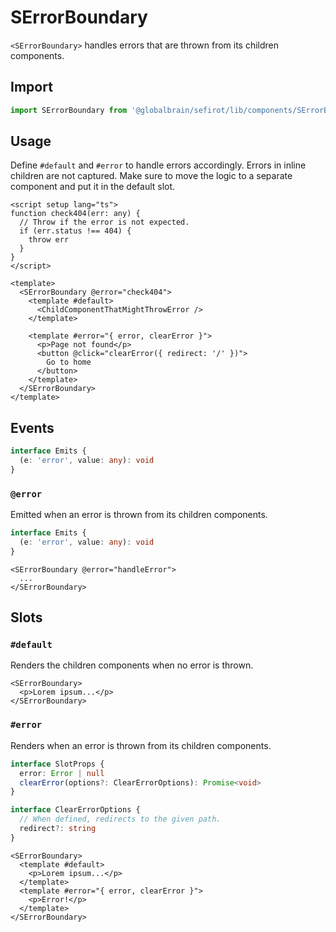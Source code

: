 # SErrorBoundary <Badge text="3.9.0" />

`<SErrorBoundary>` handles errors that are thrown from its children components.

## Import

```ts
import SErrorBoundary from '@globalbrain/sefirot/lib/components/SErrorBoundary.vue'
```

## Usage

Define `#default` and `#error` to handle errors accordingly. Errors in inline children are not captured. Make sure to move the logic to a separate component and put it in the default slot.

```vue
<script setup lang="ts">
function check404(err: any) {
  // Throw if the error is not expected.
  if (err.status !== 404) {
    throw err
  }
}
</script>

<template>
  <SErrorBoundary @error="check404">
    <template #default>
      <ChildComponentThatMightThrowError />
    </template>

    <template #error="{ error, clearError }">
      <p>Page not found</p>
      <button @click="clearError({ redirect: '/' })">
        Go to home
      </button>
    </template>
  </SErrorBoundary>
</template>
```

## Events

```ts
interface Emits {
  (e: 'error', value: any): void
}
```

### `@error`

Emitted when an error is thrown from its children components.

```ts
interface Emits {
  (e: 'error', value: any): void
}
```

```vue-html
<SErrorBoundary @error="handleError">
  ...
</SErrorBoundary>
```

## Slots

### `#default`

Renders the children components when no error is thrown.

```vue-html
<SErrorBoundary>
  <p>Lorem ipsum...</p>
</SErrorBoundary>
```

### `#error`

Renders when an error is thrown from its children components.

```ts
interface SlotProps {
  error: Error | null
  clearError(options?: ClearErrorOptions): Promise<void>
}

interface ClearErrorOptions {
  // When defined, redirects to the given path.
  redirect?: string
}
```

```vue-html
<SErrorBoundary>
  <template #default>
    <p>Lorem ipsum...</p>
  </template>
  <template #error="{ error, clearError }">
    <p>Error!</p>
  </template>
</SErrorBoundary>
```
